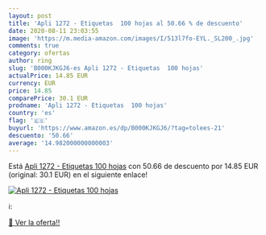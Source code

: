 ```yaml
---
layout: post
title: 'Apli 1272 - Etiquetas  100 hojas al 50.66 % de descuento'
date: 2020-08-11 23:03:55
image: 'https://m.media-amazon.com/images/I/513l7fo-EYL._SL200_.jpg'
comments: true
category: ofertas
author: ring
slug: 'B000KJKGJ6-es Apli 1272 - Etiquetas  100 hojas'
actualPrice: 14.85 EUR
currency: EUR
price: 14.85
comparePrice: 30.1 EUR
prodname: 'Apli 1272 - Etiquetas  100 hojas'
country: 'es'
flag: '🇪🇸'
buyurl: 'https://www.amazon.es/dp/B000KJKGJ6/?tag=tolees-21'
descuento: '50.66'
average: '14.982000000000003'
---
```


Está [Apli 1272 - Etiquetas  100 hojas](https://www.amazon.es/dp/B000KJKGJ6/?tag=tolees-21) con 50.66 de descuento por 14.85 EUR (original: 30.1 EUR) en el siguiente enlace!

[![Apli 1272 - Etiquetas  100 hojas](https://m.media-amazon.com/images/I/513l7fo-EYL._SL200_.jpg)](https://www.amazon.es/dp/B000KJKGJ6/?tag=tolees-21)

ℹ️:


[🛒 Ver la oferta!!](https://www.amazon.es/dp/B000KJKGJ6/?tag=tolees-21)
